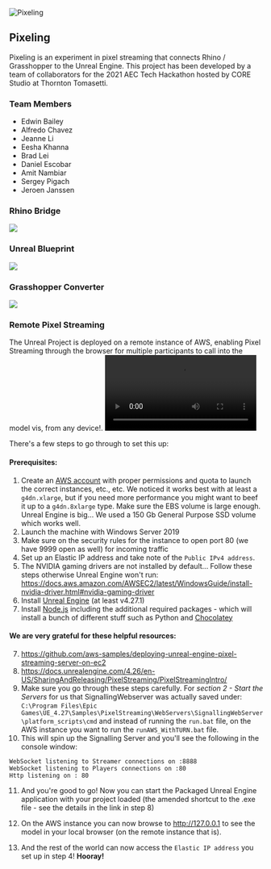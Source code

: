 ![Pixeling](https://user-images.githubusercontent.com/92090123/140653652-8ec32427-633b-417a-bf48-8609caeb9383.gif)

## Pixeling
Pixeling is an experiment in pixel streaming that connects Rhino / Grasshopper to the Unreal Engine. This project has been developed by a team of collaborators for the 2021 AEC Tech Hackathon hosted by CORE Studio at Thornton Tomasetti.

### Team Members
* Edwin Bailey 
* Alfredo Chavez
* Jeanne Li
* Eesha Khanna
* Brad Lei
* Daniel Escobar
* Amit Nambiar
* Sergey Pigach
* Jeroen Janssen

### Rhino Bridge
![](https://github.com/enmerk4r/pixeling/blob/main/Misc/Demo_1.gif)

### Unreal Blueprint
![](https://github.com/enmerk4r/pixeling/blob/main/Misc/image%20(23).png)

### Grasshopper Converter
![](https://github.com/enmerk4r/pixeling/blob/main/Misc/image%20(24).png)

### Remote Pixel Streaming
The Unreal Project is deployed on a remote instance of AWS, enabling Pixel Streaming through the browser for multiple participants to call into the model vis, from any device!.
![](https://github.com/enmerk4r/pixeling/blob/main/Misc/IOS.mp4)

There's a few steps to go through to set this up:
#### Prerequisites:
1. Create an [AWS account](https://aws.amazon.com/) with proper permissions and quota to launch the correct instances, etc., etc.
We noticed it works best with at least a `g4dn.xlarge`, but if you need more performance you might want to beef it up to a `g4dn.8xlarge` type. Make sure the EBS volume is large enough. Unreal Engine is big... We used a 150 Gb General Purpose SSD volume which works well.
2. Launch the machine with Windows Server 2019
3. Make sure on the security rules for the instance to open port 80 (we have 9999 open as well) for incoming traffic
4. Set up an Elastic IP address and take note of the `Public IPv4 address`.
5. The NVIDIA gaming drivers are not installed by default... Follow these steps otherwise Unreal Engine won't run: https://docs.aws.amazon.com/AWSEC2/latest/WindowsGuide/install-nvidia-driver.html#nvidia-gaming-driver
6. Install [Unreal Engine](https://www.unrealengine.com/en-US/) (at least v4.27.1)
7. Install [Node.js](https://nodejs.org/en/) including the additional required packages - which will install a bunch of different stuff such as Python and [Chocolatey](https://chocolatey.org/)

#### We are very grateful for these helpful resources:
7. https://github.com/aws-samples/deploying-unreal-engine-pixel-streaming-server-on-ec2
8. https://docs.unrealengine.com/4.26/en-US/SharingAndReleasing/PixelStreaming/PixelStreamingIntro/ 
9. Make sure you go through these steps carefully. For *section 2 - Start the Servers* for us that SignallingWebserver was actually saved under: `C:\Program Files\Epic Games\UE_4.27\Samples\PixelStreaming\WebServers\SignallingWebServer\platform_scripts\cmd` and instead of running the `run.bat` file, on the AWS instance you want to run the `runAWS_WithTURN.bat` file.
10. This will spin up the Signalling Server and you'll see the following in the console window:
```
WebSocket listening to Streamer connections on :8888
WebSocket listening to Players connections on :80
Http listening on : 80
```

11. And you're good to go! Now you can start the Packaged Unreal Engine application with your project loaded (the amended shortcut to the .exe file - see the details in the link in step 8)

12. On the AWS instance you can now browse to http://127.0.0.1 to see the model in your local browser (on the remote instance that is).
13. And the rest of the world can now access the `Elastic IP address` you set up in step 4! **Hooray!**
